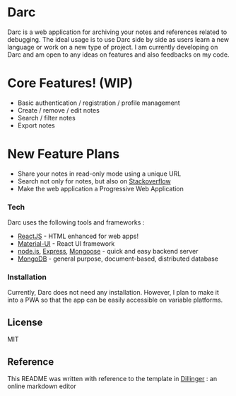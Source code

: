 # Darc

Darc is a web application for archiving your notes and references related to debugging. The ideal usage is to use Darc side by side as users learn a new language or work on a new type of project. I am currently developing on Darc and am open to any ideas on features and also feedbacks on my code.

# Core Features! (WIP)

  - Basic authentication / registration / profile management
  - Create / remove / edit notes
  - Search / filter notes
  - Export notes

# New Feature Plans

  - Share your notes in read-only mode using a unique URL
  - Search not only for notes, but also on [Stackoverflow]
  - Make the web application a Progressive Web Application

### Tech

Darc uses the following tools and frameworks :

* [ReactJS] - HTML enhanced for web apps!
* [Material-UI] - React UI framework
* [node.js], [Express], [Mongoose] - quick and easy backend server
* [MongoDB] - general purpose, document-based, distributed database

### Installation

Currently, Darc does not need any installation. However, I plan to make it into a PWA so that the app can be easily accessible on variable platforms.


License
----

MIT

Reference
----

This README was written with reference to the template in [Dillinger] : an online markdown editor

[//]: # (These are reference links used in the body of this note and get stripped out when the markdown processor does its job. There is no need to format nicely because it shouldn't be seen. Thanks SO - http://stackoverflow.com/questions/4823468/store-comments-in-markdown-syntax)
    
   [Stackoverflow]: <https://api.stackexchange.com/docs/search>
   [ReactJS]: <https://reactjs.org/>
   [Material-UI]: <https://material-ui.com/>
   [node.js]: <https://nodejs.org/en/>
   [Express]: <https://expressjs.com/>
   [Mongoose]: <https://mongoosejs.com/>
   [MongoDB]: <https://www.mongodb.com/>
   [Dillinger]: <https://dillinger.io/>
